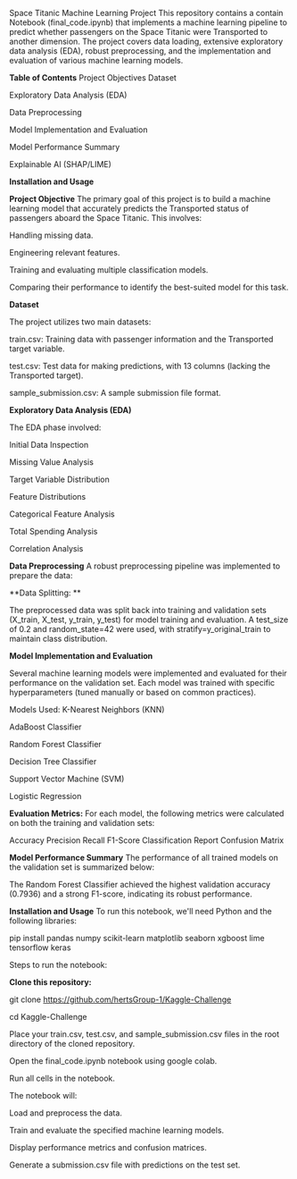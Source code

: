 Space Titanic Machine Learning Project
This repository contains a contain Notebook (final_code.ipynb) that implements a machine learning pipeline to predict whether passengers on the Space Titanic were Transported to another dimension. The project covers data loading, extensive exploratory data analysis (EDA), robust preprocessing, and the implementation and evaluation of various machine learning models.

**Table of Contents**
Project Objectives
Dataset

Exploratory Data Analysis (EDA)

Data Preprocessing

Model Implementation and Evaluation

Model Performance Summary

Explainable AI (SHAP/LIME)

**Installation and Usage**

**Project Objective**
The primary goal of this project is to build a machine learning model that accurately predicts the Transported status of passengers aboard the Space Titanic. This involves:

Handling missing data.

Engineering relevant features.

Training and evaluating multiple classification models.

Comparing their performance to identify the best-suited model for this task.

**Dataset**

The project utilizes two main datasets:

train.csv: Training data with passenger information and the Transported target variable.


test.csv: Test data for making predictions, with 13 columns (lacking the Transported target).


sample_submission.csv: A sample submission file format.

**Exploratory Data Analysis (EDA)**

The EDA phase involved:

Initial Data Inspection 

Missing Value Analysis

Target Variable Distribution

Feature Distributions

Categorical Feature Analysis

Total Spending Analysis

Correlation Analysis

**Data Preprocessing**
A robust preprocessing pipeline was implemented to prepare the data:

**Data Splitting: **

The preprocessed data was split back into training and validation sets (X_train, X_test, y_train, y_test) for model training and evaluation. A test_size of 0.2 and random_state=42 were used, with stratify=y_original_train to maintain class distribution.

**Model Implementation and Evaluation**

Several machine learning models were implemented and evaluated for their performance on the validation set. Each model was trained with specific hyperparameters (tuned manually or based on common practices).

Models Used:
K-Nearest Neighbors (KNN)

AdaBoost Classifier

Random Forest Classifier

Decision Tree Classifier

Support Vector Machine (SVM)

Logistic Regression


**Evaluation Metrics:**
For each model, the following metrics were calculated on both the training and validation sets:

Accuracy
Precision
Recall
F1-Score
Classification Report
Confusion Matrix

**Model Performance Summary**
The performance of all trained models on the validation set is summarized below:

The Random Forest Classifier achieved the highest validation accuracy (0.7936) and a strong F1-score, indicating its robust performance.

**Installation and Usage**
To run this notebook, we'll need Python and the following libraries:

pip install pandas numpy scikit-learn matplotlib seaborn xgboost lime tensorflow keras

Steps to run the notebook:

**Clone this repository:**

git clone https://github.com/hertsGroup-1/Kaggle-Challenge

cd Kaggle-Challenge

Place your train.csv, test.csv, and sample_submission.csv files in the root directory of the cloned repository.

Open the final_code.ipynb notebook using google colab.

Run all cells in the notebook.

The notebook will:

Load and preprocess the data.

Train and evaluate the specified machine learning models.

Display performance metrics and confusion matrices.

Generate a submission.csv file with predictions on the test set.
